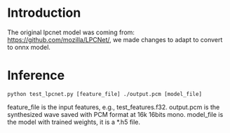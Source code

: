 # Introduction
The original lpcnet model was coming from: <https://github.com/mozilla/LPCNet/>, we made changes to adapt to convert to onnx model.

# Inference
```
python test_lpcnet.py [feature_file] ./output.pcm [model_file]
```
feature_file is the input features, e.g., test_features.f32.
output.pcm is the synthesized wave saved with PCM format at 16k 16bits mono.
model_file is the model with trained weights, it is a *.h5 file.
